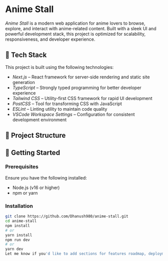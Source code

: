 # Anime Stall

*Anime Stall* is a modern web application for anime lovers to browse, explore, and interact with anime-related content. Built with a sleek UI and powerful development stack, this project is optimized for scalability, responsiveness, and developer experience.

## 🔧 Tech Stack

This project is built using the following technologies:

- *Next.js* – React framework for server-side rendering and static site generation
- *TypeScript* – Strongly typed programming for better developer experience
- *Tailwind CSS* – Utility-first CSS framework for rapid UI development
- *PostCSS* – Tool for transforming CSS with JavaScript
- *ESLint* – Linting utility to maintain code quality
- *VSCode Workspace Settings* – Configuration for consistent development environment

## 📁 Project Structure
## 🚀 Getting Started

### Prerequisites

Ensure you have the following installed:

- Node.js (v16 or higher)
- npm or yarn

### Installation

```bash
git clone https://github.com/Dhanush980/anime-stall.git
cd anime-stall
npm install
# or
yarn install
npm run dev
# or
yarn dev
Let me know if you'd like to add sections for features roadmap, deployment instructions, or contribution guidelines.
